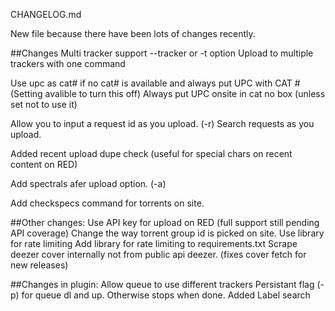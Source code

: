 CHANGELOG.md

New file because there have been lots of changes recently.

##Changes
Multi tracker support
	--tracker or -t option
	Upload to multiple trackers with one command

	
Use upc as cat# if no cat# is available and always put UPC with CAT # (Setting avalible to turn this off)
Always put UPC onsite in cat no box (unless set not to use it)

Allow you to input a request id as you upload. (-r)
Search requests as you upload.

Added recent upload dupe check (useful for special chars on recent content on RED)

Add spectrals afer upload option. (-a)

Add checkspecs command for torrents on site.

##Other changes:
Use API key for upload on RED (full support still pending API coverage)
Change the way torrent group id is picked on site.
Use library for rate limiting
Add library for rate limiting to requirements.txt
Scrape deezer cover internally not from public api deezer. (fixes cover fetch for new releases)

##Changes in plugin:
Allow queue to use different trackers
Persistant flag (-p) for queue dl and up. Otherwise stops when done.
Added Label search
